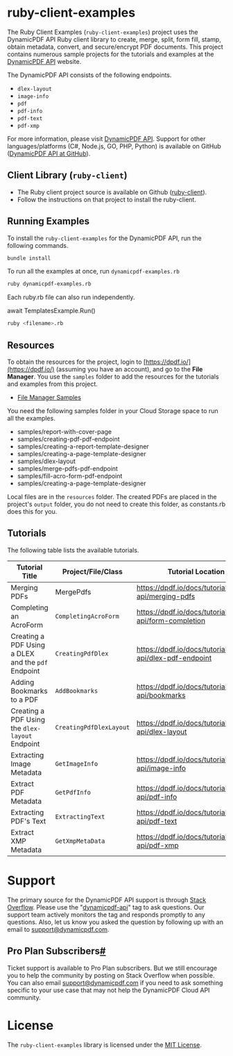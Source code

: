 ruby-client-examples
=========================================

The Ruby Client Examples (`ruby-client-examples`) project uses the DynamicPDF API Ruby client library to create, merge, split, form fill, stamp, obtain metadata, convert, and secure/encrypt PDF documents.  This project contains numerous sample projects for the tutorials and examples at the [DynamicPDF API](https://dpdf.io/) website.

The DynamicPDF API consists of the following endpoints.

* `dlex-layout`
* `image-info`
* `pdf`
* `pdf-info`
* `pdf-text`
* `pdf-xmp`

For more information, please visit [DynamicPDF API](https://dpdf.io/). Support for other languages/platforms (C#, Node.js, GO, PHP, Python) is available on GitHub ([DynamicPDF API at GitHub](https://github.com/dynamicpdf-api "DynamicPDF API at GitHub")).

## Client Library (`ruby-client`)

* The Ruby client project source is available on Github ([ruby-client](https://github.com/dynamicpdf-api/ruby-client)). 
* Follow the instructions on that project to install the ruby-client.

Running Examples
----------------

To install the `ruby-client-examples` for the DynamicPDF API, run the following commands.

```bash
bundle install
```

To run all the examples at once, run `dynamicpdf-examples.rb`
```bash
ruby dynamicpdf-examples.rb
```

Each ruby.rb file can also run independently. 

await TemplatesExample.Run()

```bash
ruby <filename>.rb
```

## Resources

To obtain the resources for the project, login to [https://dpdf.io/](https://dpdf.io/) (assuming you have an account), and go to the **File Manager**. You use the `samples` folder to add the resources for the tutorials and examples from this project.

- [File Manager Samples](https://dpdf.io/docs/usersguide/environment-manager/environment-manager-sample-resources)  

You need the following samples folder in your Cloud Storage space to run all the examples.

- samples/report-with-cover-page
- samples/creating-pdf-pdf-endpoint
- samples/creating-a-report-template-designer
- samples/creating-a-page-template-designer
- samples/dlex-layout
- samples/merge-pdfs-pdf-endpoint
- samples/fill-acro-form-pdf-endpoint
- samples/creating-a-page-template-designer

Local files are in the `resources` folder.  The created PDFs are placed in the project's `output` folder, you do not need to create this folder, as constants.rb does this for you.

## Tutorials

The following table lists the available tutorials.

| Tutorial Title                                     | Project/File/Class      | Tutorial Location                                            |
| -------------------------------------------------- | ----------------------- | ------------------------------------------------------------ |
| Merging PDFs                                       | MergePdfs               | https://dpdf.io/docs/tutorials/cloud-api/merging-pdfs |
| Completing an AcroForm                             | `CompletingAcroForm`    | https://dpdf.io/docs/tutorials/cloud-api/form-completion |
| Creating a PDF Using a DLEX and the `pdf` Endpoint | `CreatingPdfDlex`       | https://dpdf.io/docs/tutorials/cloud-api/dlex-pdf-endpoint |
| Adding Bookmarks to a PDF                          | `AddBookmarks`          | https://dpdf.io/docs/tutorials/cloud-api/bookmarks |
| Creating a PDF Using the `dlex-layout` Endpoint    | `CreatingPdfDlexLayout` | https://dpdf.io/docs/tutorials/cloud-api/dlex-layout |
| Extracting Image Metadata                          | `GetImageInfo`          | https://dpdf.io/docs/tutorials/cloud-api/image-info |
| Extract PDF Metadata                               | `GetPdfInfo`            | https://dpdf.io/docs/tutorials/cloud-api/pdf-info |
| Extracting PDF's Text                              | `ExtractingText`        | https://dpdf.io/docs/tutorials/cloud-api/pdf-text |
| Extract XMP Metadata                               | `GetXmpMetaData`        | https://dpdf.io/docs/tutorials/cloud-api/pdf-xmp |

# Support

The primary source for the DynamicPDF API support is through [Stack Overflow](https://stackoverflow.com/questions/tagged/dynamicpdf-api). Please use the "[dynamicpdf-api](https://stackoverflow.com/questions/tagged/dynamicpdf-api)" tag to ask questions. Our support team actively monitors the tag and responds promptly to any questions.  Also, let us know you asked the question by following up with an email to [support@dynamicpdf.com](mailto:support@dynamicpdf.com). 

## Pro Plan Subscribers[#](https://dpdf.io/support#pro-plan-subscribers)

Ticket support is available to Pro Plan subscribers. But we still encourage you to help the community by posting on Stack Overflow when possible. You can also email [support@dynamicpdf.com](mailto:support@dynamicpdf.com) if you need to ask something specific to your use case that may not help the DynamicPDF Cloud API community.

# License

The `ruby-client-examples` library is licensed under the [MIT License](./LICENSE).
